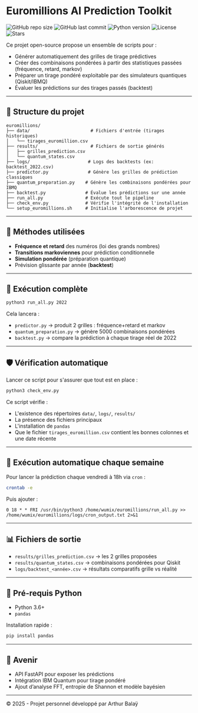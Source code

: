 


# Euromillions AI Prediction Toolkit
![GitHub repo size](https://img.shields.io/github/repo-size/WumauCoding/euromillions-ai-predictor?color=blue)
![GitHub last commit](https://img.shields.io/github/last-commit/WumauCoding/euromillions-ai-predictor?color=brightgreen)
![Python version](https://img.shields.io/badge/python-3.10%2B-blue)
![License](https://img.shields.io/github/license/WumauCoding/euromillions-ai-predictor)
![Stars](https://img.shields.io/github/stars/WumauCoding/euromillions-ai-predictor?style=social)

Ce projet open-source propose un ensemble de scripts pour :

* Générer automatiquement des grilles de tirage prédictives
* Créer des combinaisons pondérées à partir des statistiques passées (fréquence, retard, markov)
* Préparer un tirage pondéré exploitable par des simulateurs quantiques (Qiskit/IBMQ)
* Évaluer les prédictions sur des tirages passés (backtest)

---

## 📁 Structure du projet

```
euromillions/
├── data/                       # Fichiers d'entrée (tirages historiques)
│   └── tirages_euromillion.csv
├── results/                    # Fichiers de sortie générés
│   ├── grilles_prediction.csv
│   └── quantum_states.csv
├── logs/                      # Logs des backtests (ex: backtest_2022.csv)
├── predictor.py               # Génère les grilles de prédiction classiques
├── quantum_preparation.py    # Génère les combinaisons pondérées pour IBMQ
├── backtest.py               # Évalue les prédictions sur une année
├── run_all.py                # Exécute tout le pipeline
├── check_env.py              # Vérifie l'intégrité de l'installation
└── setup_euromillions.sh     # Initialise l'arborescence de projet
```

---

## 🧠 Méthodes utilisées

* **Fréquence et retard** des numéros (loi des grands nombres)
* **Transitions markoviennes** pour prédiction conditionnelle
* **Simulation pondérée** (préparation quantique)
* Prévision glissante par année (**backtest**)

---

## 🚀 Exécution complète

```bash
python3 run_all.py 2022
```

Cela lancera :

* `predictor.py` → produit 2 grilles : fréquence+retard et markov
* `quantum_preparation.py` → génère 5000 combinaisons pondérées
* `backtest.py` → compare la prédiction à chaque tirage réel de 2022

---

## 🛡 Vérification automatique

Lancer ce script pour s'assurer que tout est en place :

```bash
python3 check_env.py
```

Ce script vérifie :

* L'existence des répertoires `data/`, `logs/`, `results/`
* La présence des fichiers principaux
* L'installation de `pandas`
* Que le fichier `tirages_euromillion.csv` contient les bonnes colonnes et une date récente

---

## 🔁 Exécution automatique chaque semaine

Pour lancer la prédiction chaque vendredi à 18h via `cron` :

```bash
crontab -e
```

Puis ajouter :

```cron
0 18 * * FRI /usr/bin/python3 /home/wumix/euromillions/run_all.py >> /home/wumix/euromillions/logs/cron_output.txt 2>&1
```

---

## 📊 Fichiers de sortie

* `results/grilles_prediction.csv` → les 2 grilles proposées
* `results/quantum_states.csv` → combinaisons pondérées pour Qiskit
* `logs/backtest_<année>.csv` → résultats comparatifs grille vs réalité

---

## 📌 Pré-requis Python

* Python 3.6+
* `pandas`

Installation rapide :

```bash
pip install pandas
```

---

## 🧠 Avenir

* API FastAPI pour exposer les prédictions
* Intégration IBM Quantum pour tirage pondéré
* Ajout d’analyse FFT, entropie de Shannon et modèle bayésien

---

© 2025 - Projet personnel développé par Arthur Balaÿ
